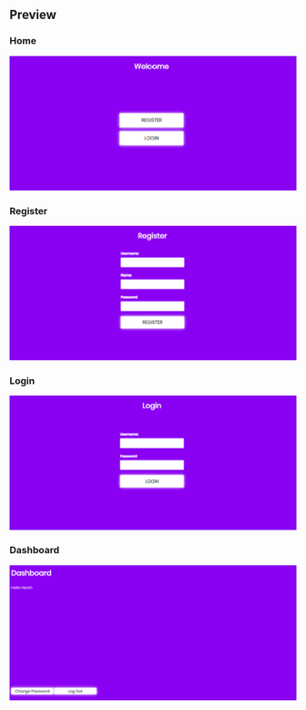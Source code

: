 ## Preview

### Home
<img src="Preview/home_page.png" width="800" title="home">

### Register
<img src="Preview/register_page.png" width="800" title="register">

### Login
<img src="Preview/login_page.png" width="800" title="login">

### Dashboard
<img src="Preview/dashboard_page.png" width="800" title="dashboard">
